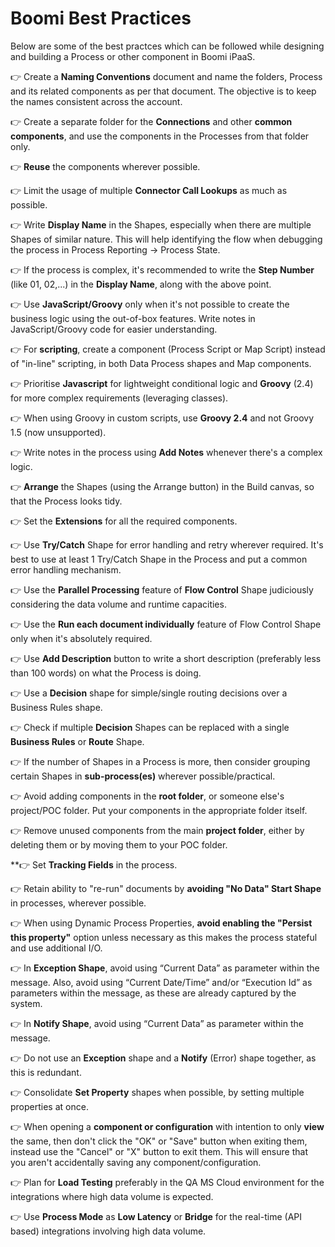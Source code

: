# Boomi Best Practices
Below are some of the best practces which can be followed while designing and building a Process or other component in Boomi iPaaS.

:point_right: Create a **Naming Conventions** document and name the folders, Process and its related components as per that document. The objective is to keep the names consistent across the account.

:point_right: Create a separate folder for the **Connections** and other **common components**, and use the components in the Processes from that folder only.

:point_right: **Reuse** the components wherever possible.

:point_right: Limit the usage of multiple **Connector Call Lookups** as much as possible. 

:point_right: Write **Display Name** in the Shapes, especially when there are multiple Shapes of similar nature. This will help identifying the flow when debugging the process in Process Reporting → Process State. 

:point_right: If the process is complex, it's recommended to write the **Step Number** (like 01, 02,...) in the **Display Name**, along with the above point.

:point_right: Use **JavaScript/Groovy** only when it's not possible to create the business logic using the out-of-box features. Write notes in JavaScript/Groovy code for easier understanding.

:point_right: For **scripting**, create a component (Process Script or Map Script) instead of "in-line" scripting, in both Data Process shapes and Map components.

:point_right: Prioritise **Javascript** for lightweight conditional logic and **Groovy** (2.4) for more complex requirements (leveraging classes).

:point_right: When using Groovy in custom scripts, use **Groovy 2.4** and not Groovy 1.5 (now unsupported).

:point_right: Write notes in the process using **Add Notes** whenever there's a complex logic.

:point_right: **Arrange** the Shapes (using the Arrange button) in the Build canvas, so that the Process looks tidy.

:point_right: Set the **Extensions** for all the required components.

:point_right: Use **Try/Catch** Shape for error handling and retry wherever required. It's best to use at least 1 Try/Catch Shape in the Process and put a common error handling mechanism.

:point_right: Use the **Parallel Processing** feature of **Flow Control** Shape judiciously considering the data volume and runtime capacities.

:point_right: Use the **Run each document individually** feature of Flow Control Shape only when it's absolutely required.

:point_right: Use **Add Description** button to write a short description (preferably less than 100 words) on what the Process is doing.

:point_right: Use a **Decision** shape for simple/single routing decisions over a Business Rules shape.

:point_right: Check if multiple **Decision** Shapes can be replaced with a single **Business Rules** or **Route** Shape.

:point_right: If the number of Shapes in a Process is more, then consider grouping certain Shapes in **sub-process(es)** wherever possible/practical.

:point_right: Avoid adding components in the **root folder**, or someone else's project/POC folder. Put your components in the appropriate folder itself. 

:point_right: Remove unused components from the main **project folder**, either by deleting them or by moving them to your POC folder.

**:point_right: Set **Tracking Fields** in the process.

:point_right: Retain ability to "re-run" documents by **avoiding "No Data" Start Shape** in processes, wherever possible.

:point_right: When using Dynamic Process Properties, **avoid enabling the "Persist this property"** option unless necessary as this makes the process stateful and use additional I/O.

:point_right: In **Exception Shape**, avoid using “Current Data” as parameter within the message. Also, avoid using “Current Date/Time” and/or “Execution Id” as parameters within the message, as these are already captured by the system.

:point_right: In **Notify Shape**, avoid using “Current Data” as parameter within the message.

:point_right: Do not use an **Exception** shape and a **Notify** (Error) shape together, as this is redundant.

:point_right: Consolidate **Set Property** shapes when possible, by setting multiple properties at once.

:point_right: When opening a **component or configuration** with intention to only **view** the same, then don't click the "OK" or "Save" button when exiting them, instead use the "Cancel" or "X" button to exit them. This will ensure that you aren't accidentally saving any component/configuration.

:point_right: Plan for **Load Testing** preferably in the QA MS Cloud environment for the integrations where high data volume is expected.

:point_right: Use **Process Mode** as **Low Latency** or **Bridge** for the real-time (API based) integrations involving high data volume.
